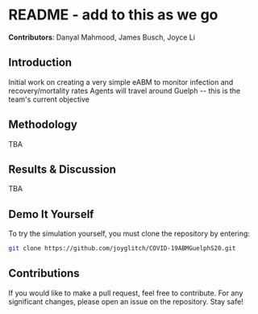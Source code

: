 # README - add to this as we go
**Contributors**: Danyal Mahmood, James Busch, Joyce Li

## Introduction
Initial work on creating a very simple eABM to monitor infection and recovery/mortality rates
Agents will travel around Guelph -- this is the team's current objective

## Methodology
TBA

## Results & Discussion
TBA

## Demo It Yourself
To try the simulation yourself, you must clone the repository by entering:

```bash
git clone https://github.com/joyglitch/COVID-19ABMGuelphS20.git
```

## Contributions
If you would like to make a pull request, feel free to contribute. For any significant changes, please open an issue on the repository. Stay safe!
